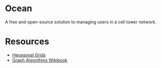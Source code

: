 # Ocean
A free and open-source solution to managing users in a cell tower network.

# Resources
- [Hexagonal Grids](https://www.redblobgames.com/grids/hexagons/)
- [Graph Algorithms Wikibook](https://en.wikipedia.org/wiki/Book:Graph_Algorithms)
